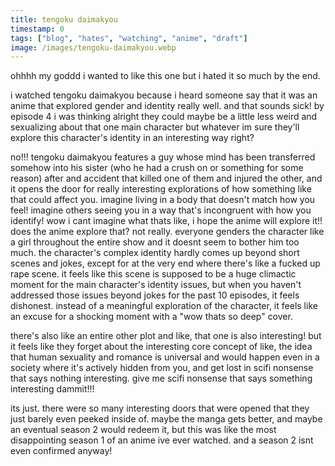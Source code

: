 ```yaml
---
title: tengoku daimakyou
timestamp: 0
tags: ["blog", "hates", "watching", "anime", "draft"]
image: /images/tengoku-daimakyou.webp
---
```

ohhhh my goddd i wanted to like this one but i hated it so much by the end.

i watched tengoku daimakyou because i heard someone say that it was an anime that explored gender and identity really well. and that sounds sick! by episode 4 i was thinking alright they could maybe be a little less weird and sexualizing about that one main character but whatever im sure they'll explore this character's identity in an interesting way right?

no!!! tengoku daimakyou features a guy whose mind has been transferred somehow into his sister (who he had a crush on or something for some reason) after and accident that killed one of them and injured the other, and it opens the door for really interesting explorations of how something like that could affect you. imagine living in a body that doesn't match how you feel! imagine others seeing you in a way that's incongruent with how you identify! wow i cant imagine what thats like, i hope the anime will explore it!! does the anime explore that? not really. everyone genders the character like a girl throughout the entire show and it doesnt seem to bother him too much. the character's complex identity hardly comes up beyond short scenes and jokes, except for at the very end where there's like a fucked up rape scene. it feels like this scene is supposed to be a huge climactic moment for the main character's identity issues, but when you haven't addressed those issues beyond jokes for the past 10 episodes, it feels dishonest. instead of a meaningful exploration of the character, it feels like an excuse for a shocking moment with a "wow thats so deep" cover.

 <!-- and the entire time its just like. what are you doing? you're acting like this rape scene is a huge climactic moment of identity dissonance but its like basically the second time youve brought it up in the 13 episodes ive had to endure. it made it feel more like it was purely for shock value with a "whoa thats so deep" cover. -->

there's also like an entire other plot and like, that one is also interesting! but it feels like they forget about the interesting core concept of like, the idea that human sexuality and romance is universal and would happen even in a society where it's actively hidden from you, and get lost in scifi nonsense that says nothing interesting. give me scifi nonsense that says something interesting dammit!!!

its just. there were so many interesting doors that were opened that they just barely even peeked inside of. maybe the manga gets better, and maybe an eventual season 2 would redeem it, but this was like the most disappointing season 1 of an anime ive ever watched. and a season 2 isnt even confirmed anyway!
